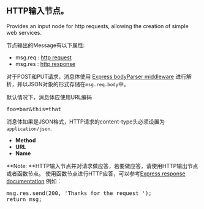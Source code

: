 ## HTTP输入节点。

Provides an input node for http requests, allowing the creation of simple web services.

节点输出的Message有以下属性:

*   msg.req : [http request](http://expressjs.com/api.html#req)
*   msg.res : [http response](http://expressjs.com/api.html#res)

对于POST和PUT请求，消息体使用 [Express bodyParser middleware](http://expressjs.com/api.html#bodyParser) 进行解析，并以JSON对象的形式存储在`msg.req.body`中。 

默认情况下，消息体应使用URL编码 

<pre>foo=bar&amp;this=that</pre>
消息体如果是JSON格式，HTTP请求的content-type头必须设置为 `application/json`. 

*   **Method**
*   **URL**
*   **Name**

**Note: **HTTP输入节点并对请求做应答，若要做应答，请使用HTTP输出节点 或者函数节点。 使用函数节点进行HTTP应答，可以参考[Express response documentation](http://expressjs.com/api.html#res) 例如： 

<pre>msg.res.send(200, 'Thanks for the request ');  
return msg;</pre>